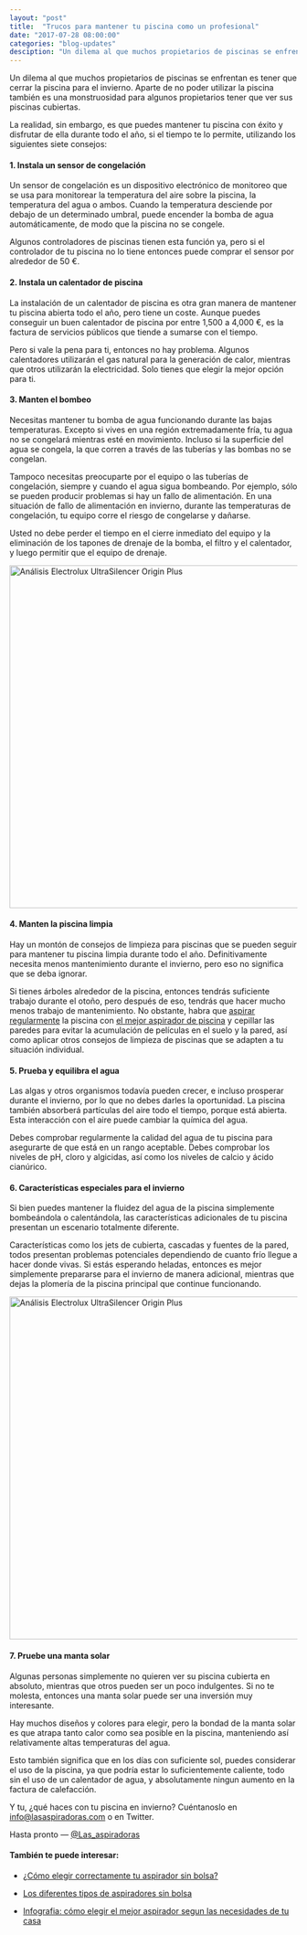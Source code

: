 ```yaml
---
layout: "post"
title:  "Trucos para mantener tu piscina como un profesional"
date: "2017-07-28 08:00:00"
categories: "blog-updates"
desciption: "Un dilema al que muchos propietarios de piscinas se enfrentan es tener que cerrar la piscina para el invierno."
---
```


Un dilema al que muchos propietarios de piscinas se enfrentan es tener que cerrar la piscina para el invierno. Aparte de no poder utilizar la piscina también es una monstruosidad para algunos propietarios tener que ver sus piscinas cubiertas.

La realidad, sin embargo, es que puedes mantener tu piscina con éxito y disfrutar de ella durante todo el año, si el tiempo te lo permite, utilizando los siguientes siete consejos:

#### 1. Instala un sensor de congelación

Un sensor de congelación es un dispositivo electrónico de monitoreo que se usa para monitorear la temperatura del aire sobre la piscina, la temperatura del agua o ambos. Cuando la temperatura desciende por debajo de un determinado umbral, puede encender la bomba de agua automáticamente, de modo que la piscina no se congele.

Algunos controladores de piscinas tienen esta función ya, pero si el controlador de tu piscina no lo tiene entonces puede comprar el sensor por alrededor de 50 €.

#### 2. Instala un calentador de piscina

La instalación de un calentador de piscina es otra gran manera de mantener tu piscina abierta todo el año, pero tiene un coste. Aunque puedes conseguir un buen calentador de piscina por entre 1,500 a 4,000 €, es la factura de servicios públicos que tiende a sumarse con el tiempo.

Pero si vale la pena para ti, entonces no hay problema. Algunos calentadores utilizarán el gas natural para la generación de calor, mientras que otros utilizarán la electricidad. Solo tienes que elegir la mejor opción para ti.

#### 3. Manten el bombeo

Necesitas mantener tu bomba de agua funcionando durante las bajas temperaturas. Excepto si vives en una región extremadamente fría, tu agua no se congelará mientras esté en movimiento. Incluso si la superficie del agua se congela, la que corren a través de las tuberías y las bombas no se congelan.

Tampoco necesitas preocuparte por el equipo o las tuberías de congelación, siempre y cuando el agua sigua bombeando. Por ejemplo, sólo se pueden producir problemas si hay un fallo de alimentación. En una situación de fallo de alimentación en invierno, durante las temperaturas de congelación, tu equipo corre el riesgo de congelarse y dañarse.

Usted no debe perder el tiempo en el cierre inmediato del equipo y la eliminación de los tapones de drenaje de la bomba, el filtro y el calentador, y luego permitir que el equipo de drenaje.

<div class="text-center">
  <img src="{{ site.url }}/assets/img/varias/mantener-tu-piscina-como-un-profesional.jpg" width="600" height="auto" alt="Análisis Electrolux UltraSilencer Origin Plus">
</div>

#### 4. Manten la piscina limpia

Hay un montón de consejos de limpieza para piscinas que se pueden seguir para mantener tu piscina limpia durante todo el año. Definitivamente necesita menos mantenimiento durante el invierno, pero eso no significa que se deba ignorar.

Si tienes árboles alrededor de la piscina, entonces tendrás suficiente trabajo durante el otoño, pero después de eso, tendrás que hacer mucho menos trabajo de mantenimiento. No obstante, habra que [aspirar regularmente](http://www.lasaspiradoras.com/blog-updates/2017/05/31/las-mejores-aspiradoras-para-piscinas.html) la piscina con [el mejor aspirador de piscina](https://www.amazon.es/s/ref=as_li_ss_tl?__mk_es_ES=%C3%85M%C3%85%C5%BD%C3%95%C3%91&url=search-alias=lawngarden&field-keywords=aspirador+piscina&sprefix=aspirador+pisci,aps,210&crid=R9M4R6YJ5PP4&linkCode=ll2&tag=bordecolli06-21&linkId=06cfc2a853bd6fa0533c57aea6337338) y cepillar las paredes para evitar la acumulación de películas en el suelo y la pared, así como aplicar otros consejos de limpieza de piscinas que se adapten a tu situación individual.

#### 5. Prueba y equilibra el agua

Las algas y otros organismos todavía pueden crecer, e incluso prosperar durante el invierno, por lo que no debes darles la oportunidad. La piscina también absorberá partículas del aire todo el tiempo, porque está abierta. Esta interacción con el aire puede cambiar la química del agua.

Debes comprobar regularmente la calidad del agua de tu piscina para asegurarte de que está en un rango aceptable. Debes comprobar los niveles de pH, cloro y algicidas, así como los niveles de calcio y ácido cianúrico.

#### 6. Características especiales para el invierno

Si bien puedes mantener la fluidez del agua de la piscina simplemente bombeándola o calentándola, las características adicionales de tu piscina presentan un escenario totalmente diferente.

Características como los jets de cubierta, cascadas y fuentes de la pared, todos presentan problemas potenciales dependiendo de cuanto frío llegue a hacer donde vivas. Si estás esperando heladas, entonces es mejor simplemente prepararse para el invierno de manera adicional, mientras que dejas la plomería de la piscina principal que continue funcionando.

<div class="text-center">
  <img src="{{ site.url }}/assets/img/varias/trucos-para-mantener-tu-piscina-como-un-profesional.jpg" width="600" height="auto" alt="Análisis Electrolux UltraSilencer Origin Plus">
</div>

#### 7. Pruebe una manta solar

Algunas personas simplemente no quieren ver su piscina cubierta en absoluto, mientras que otros pueden ser un poco indulgentes. Si no te molesta, entonces una manta solar puede ser una inversión muy interesante.

Hay muchos diseños y colores para elegir, pero la bondad de la manta solar es que atrapa tanto calor como sea posible en la piscina, manteniendo así relativamente altas temperaturas del agua.

Esto también significa que en los días con suficiente sol, puedes considerar el uso de la piscina, ya que podría estar lo suficientemente caliente, todo sin el uso de un calentador de agua, y absolutamente ningun aumento en la factura de calefacción.

Y tu, ¿qué haces con tu piscina en invierno? Cuéntanoslo  en info@lasaspiradoras.com o en Twitter.

Hasta pronto — [@Las_aspiradoras](https://twitter.com/Las_aspiradoras)

#### También te puede interesar:

- [¿Cómo elegir correctamente tu aspirador sin bolsa?](http://www.lasaspiradoras.com/blog-updates/2016/11/19/como-elegir-tu-aspirador-sin-bolsa.html)

- [Los diferentes tipos de aspiradores sin bolsa](http://www.lasaspiradoras.com/blog-updates/2016/11/20/los-diferentes-tipos-de-aspiradoras-sin-bolsa.html)

- [Infografia: cómo elegir el mejor aspirador segun las necesidades de tu casa](http://www.lasaspiradoras.com/blog-updates/2017/03/08/infografia-como-elegir-el-mejor-aspirador-segun-las-necesidades-de-tu-casa.html)
